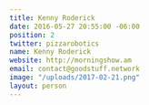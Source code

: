 ```yaml
---
title: Kenny Roderick
date: 2016-05-27 20:55:00 -06:00
position: 2
twitter: pizzarobotics
name: Kenny Roderick
website: http://morningshow.am
email: contact@goodstuff.network
image: "/uploads/2017-02-21.png"
layout: person
---
```


